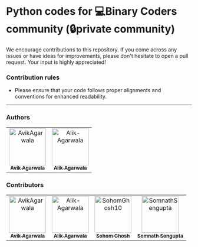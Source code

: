# Python codes for 💻Binary Coders community (🔒private community)

We encourage contributions to this repository. If you come across any issues or have ideas for improvements, please don't hesitate to open a pull request. Your input is highly appreciated!

### Contribution rules
- Please ensure that your code follows proper alignments and conventions for enhanced readability.

---

### Authors

<table>
<tr>
    <td align="center">
        <a href="https://github.com/AvikAgarwala">
            <img src="https://avatars.githubusercontent.com/u/98759608?v=4" width="100;" alt="AvikAgarwala"/>
            <br />
            <sub><b>Avik Agarwala</b></sub>
        </a>
    </td>
    <td align="center">
        <a href="https://github.com/Alik-Agarwala">
            <img src="https://avatars.githubusercontent.com/u/98759503?v=4" width="100;" alt="Alik-Agarwala"/>
            <br />
            <sub><b>Alik Agarwala</b></sub>
        </a>
    </td></tr>
</table>

### Contributors

<!-- readme: contributors -start -->
<table>
<tr>
    <td align="center">
        <a href="https://github.com/AvikAgarwala">
            <img src="https://avatars.githubusercontent.com/u/98759608?v=4" width="100;" alt="AvikAgarwala"/>
            <br />
            <sub><b>Avik Agarwala</b></sub>
        </a>
    </td>
    <td align="center">
        <a href="https://github.com/Alik-Agarwala">
            <img src="https://avatars.githubusercontent.com/u/98759503?v=4" width="100;" alt="Alik-Agarwala"/>
            <br />
            <sub><b>Alik Agarwala</b></sub>
        </a>
    </td>
    <td align="center">
        <a href="https://github.com/SohomGhosh10">
            <img src="https://avatars.githubusercontent.com/u/136338690?v=4" width="100;" alt="SohomGhosh10"/>
            <br />
            <sub><b>Sohom Ghosh</b></sub>
        </a>
    </td>
    <td align="center">
        <a href="https://github.com/SomnathSengupta">
            <img src="https://avatars.githubusercontent.com/u/136365858?v=4" width="100;" alt="SomnathSengupta"/>
            <br />
            <sub><b>Somnath Sengupta</b></sub>
        </a>
    </td></tr>
</table>
<!-- readme: contributors -end -->
